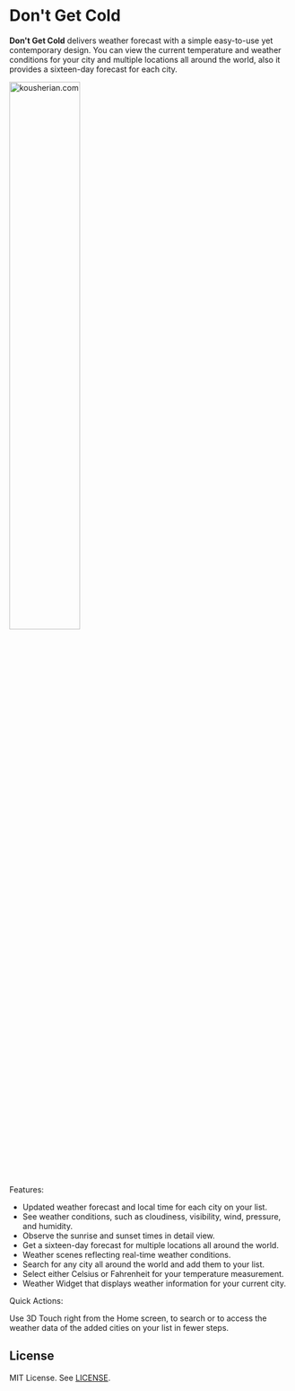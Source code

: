 # Don't Get Cold

**Don't Get Cold** delivers weather forecast with a simple easy-to-use yet contemporary design. You can view the current temperature and weather conditions for your city and multiple locations all around the world, also it provides a sixteen-day forecast for each city.

<img alt="kousherian.com" src="http://kousherian.com/wp-content/uploads/2018/03/Dont-Get-Cold-Mockup.png" width="50%" height="50%">


Features:
- Updated weather forecast and local time for each city on your list.
- See weather conditions, such as cloudiness, visibility, wind, pressure, and humidity.
- Observe the sunrise and sunset times in detail view.
- Get a sixteen-day forecast for multiple locations all around the world.
- Weather scenes reflecting real-time weather conditions.
- Search for any city all around the world and add them to your list.
- Select either Celsius or Fahrenheit for your temperature measurement.
- Weather Widget that displays weather information for your current city.

Quick Actions:

Use 3D Touch right from the Home screen, to search or to access the weather data of the added cities on your list in fewer steps.


License
-------

MIT License. See [LICENSE](LICENSE).

